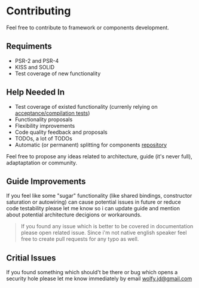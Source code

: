 # Contributing
Feel free to contribute to framework or components development. 

## Requiments
* PSR-2 and PSR-4
* KISS and SOLID
* Test coverage of new functionality

## Help Needed In
* Test coverage of existed functionality (currenly relying on [acceptance/compilation tests](https://travis-ci.org/spiral/application))
* Functionality proposals
* Flexibility improvements
* Code quality feedback and proposals
* TODOs, a lot of TODOs
* Automatic (or permanent) splitting for components [repository](https://github.com/spiral/components)

Feel free to propose any ideas related to architecture, guide (it's never full), adaptaptation or community.

## Guide Improvements
If you feel like some "sugar" functionality (like shared bindings, constructor saturation or autowiring) can cause potential issues in future or reduce code testability please let me know so i can update guide and mention about potential architecture decigions or workarounds.

> If you found any issue which is better to be covered in documentation please open related issue. Since i'm not native english speaker feel free to create pull requests for any typo as well.

## Critial Issues
If you found something which should't be there or bug which opens a security hole please let me know immediately by email wolfy.jd@gmail.com
